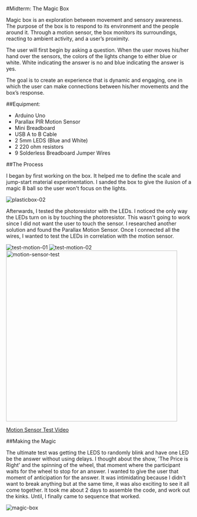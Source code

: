 #Midterm: The Magic Box

Magic box is an exploration between movement and sensory awareness. The purpose of the box is to respond to its environment and the people around it. Through a motion sensor, the box monitors its surroundings, reacting to ambient activity, and a user’s proximity.

The user will first begin by asking a question. When the user moves his/her hand over the sensors, the colors of the lights change to either blue or white. White indicating the answer is no and blue indicating the answer is yes.

The goal is to create an experience that is dynamic and engaging, one in which the user can make connections between his/her movements and the box’s response.

##Equipment:

* Arduino Uno
* Parallax PIR Motion Sensor
* Mini Breadboard
* USB A to B Cable
* 2 5mm LEDS (Blue and White)
* 2 220 ohm resistors
* 9 Solderless Breadboard Jumper Wires

##The Process

I began by first working on the box. It helped me to define the scale and jump-start material experimentation. I sanded the box to give the ilusion of a magic 8 ball so the user won't focus on the lights. 

![plasticbox-02](https://cloud.githubusercontent.com/assets/21225598/24440314/78b41e64-1421-11e7-9bd9-61b94a963d86.jpg)

Afterwards, I tested the photoresistor with the LEDs. I noticed the only way the LEDs turn on is by touching the photoresistor. This wasn't going to work since I did not want the user to touch the sensor. I researched another solution and found the Parallax Motion Sensor. Once I connected all the wires, I wanted to test the LEDs in correlation with the motion sensor.

![test-motion-01](https://cloud.githubusercontent.com/assets/21225598/24437680/7f1b8e7e-1410-11e7-832d-01120e42a96c.JPG)
![test-motion-02](https://cloud.githubusercontent.com/assets/21225598/24437823/5f63a764-1411-11e7-8f19-6bfc0c76c46a.JPG)
<img width="465" alt="motion-sensor-test" src="https://cloud.githubusercontent.com/assets/21225598/24439201/c3011384-141a-11e7-9ff0-dace01dc1a1f.png">

[Motion Sensor Test Video](https://vimeo.com/210543674)

##Making the Magic

The ultimate test was getting the LEDS to randomly blink and have one LED be the answer without using delays. I thought about the show, 'The Price is Right' and the spinning of the wheel, that moment where the participant waits for the wheel to stop for an answer. I wanted to give the user that moment of anticipation for the answer. It was intimidating because I didn't want to break anything but at the same time, it was also exciting to see it all come together. It took me about 2 days to assemble the code, and work out the kinks. Until, I finally came to sequence that worked.

![magic-box](https://cloud.githubusercontent.com/assets/21225598/24440197/c7e7491c-1420-11e7-97b8-9c5dfba0202c.jpg)
